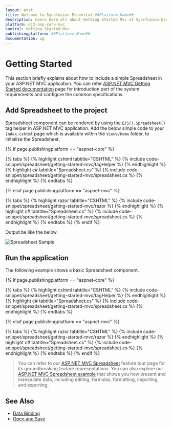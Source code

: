 ```yaml
---
layout: post
title: Welcome to Syncfusion Essential ##Platform_Name##
description: Learn here all about Getting Started Mvc of Syncfusion Essential ##Platform_Name## widgets based on HTML5 and jQuery.
platform: ej2-asp-core-mvc
control: Getting Started Mvc
publishingplatform: ##Platform_Name##
documentation: ug
---
```



# Getting Started

This section briefly explains about how to include a simple Spreadsheet in your ASP.NET MVC application. You can refer [ASP.NET MVC Getting Started documentation](https://ej2.syncfusion.com/aspnetmvc/documentation/getting-started) page for introduction part of the system requirements and configure the common specifications.

## Add Spreadsheet to the project

Spreadsheet component can be rendered by using the `EJS().Spreadsheet()` tag helper in ASP.NET MVC application. Add the below simple code to your `index.cshtml` page which is available within the `Views/Home` folder, to initialize the Spreadsheet.

{% if page.publishingplatform == "aspnet-core" %}

{% tabs %}
{% highlight cshtml tabtitle="CSHTML" %}
{% include code-snippet/spreadsheet/getting-started-mvc/tagHelper %}
{% endhighlight %}
{% highlight c# tabtitle="Spreadsheet.cs" %}
{% include code-snippet/spreadsheet/getting-started-mvc/spreadsheet.cs %}
{% endhighlight %}
{% endtabs %}

{% elsif page.publishingplatform == "aspnet-mvc" %}

{% tabs %}
{% highlight razor tabtitle="CSHTML" %}
{% include code-snippet/spreadsheet/getting-started-mvc/razor %}
{% endhighlight %}
{% highlight c# tabtitle="Spreadsheet.cs" %}
{% include code-snippet/spreadsheet/getting-started-mvc/spreadsheet.cs %}
{% endhighlight %}
{% endtabs %}
{% endif %}



Output be like the below.

![Spreadsheet Sample](images/spreadsheet.PNG)

## Run the application

The following example shows a basic Spreadsheet component.

{% if page.publishingplatform == "aspnet-core" %}

{% tabs %}
{% highlight cshtml tabtitle="CSHTML" %}
{% include code-snippet/spreadsheet/getting-started-mvc/tagHelper %}
{% endhighlight %}
{% highlight c# tabtitle="Spreadsheet.cs" %}
{% include code-snippet/spreadsheet/getting-started-mvc/spreadsheet.cs %}
{% endhighlight %}
{% endtabs %}

{% elsif page.publishingplatform == "aspnet-mvc" %}

{% tabs %}
{% highlight razor tabtitle="CSHTML" %}
{% include code-snippet/spreadsheet/getting-started-mvc/razor %}
{% endhighlight %}
{% highlight c# tabtitle="Spreadsheet.cs" %}
{% include code-snippet/spreadsheet/getting-started-mvc/spreadsheet.cs %}
{% endhighlight %}
{% endtabs %}
{% endif %}



> You can refer to our [ASP.NET MVC Spreadsheet](https://www.syncfusion.com/aspnet-mvc-ui-controls/spreadsheet) feature tour page for its groundbreaking feature representations. You can also explore our [ASP.NET MVC Spreadsheet example](https://ej2.syncfusion.com/aspnetmvc/Spreadsheet/DefaultFunctionalities#/material) that shows you how present and manipulate data, including editing, formulas, formatting, importing, and exporting.

## See Also

* [Data Binding](./data-binding)
* [Open and Save](./open-save)